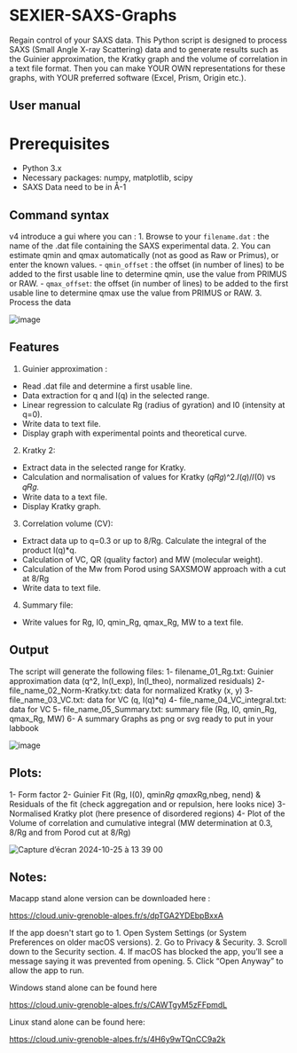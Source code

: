 # SEXIER-SAXS-Graphs
Regain control of your SAXS data.
This Python script is designed to process SAXS (Small Angle X-ray Scattering) data and to generate results such as the Guinier approximation, the Kratky graph and the volume of correlation in a text file format.
Then you can make YOUR OWN representations for these graphs, with YOUR preferred software (Excel, Prism, Origin etc.). 
## User manual

# Prerequisites
- Python 3.x
- Necessary packages: numpy, matplotlib, scipy
- SAXS Data need to be in Å-1

## Command syntax

v4 introduce a gui where you can :
    1. Browse to your `filename.dat` : the name of the .dat file containing the SAXS experimental data.
    2. You can estimate qmin and qmax automatically (not as good as Raw or Primus), or enter the known values.
    - `qmin_offset` : the offset (in number of lines) to be added to the first usable line to determine qmin, use the value from PRIMUS or RAW.
    - `qmax_offset`: the offset (in number of lines) to be added to the first usable line to determine qmax use the value from PRIMUS or RAW.
    3. Process the data 

![image](https://github.com/user-attachments/assets/b04afb01-bf6f-4e54-a428-6684e08b3acd)



## Features

 1. Guinier approximation :
 - Read .dat file and determine a first usable line.
 - Data extraction for q and I(q) in the selected range.
 - Linear regression to calculate Rg (radius of gyration) and I0 (intensity at q=0).
 - Write data to text file.
 - Display graph with experimental points and theoretical curve.

 2. Kratky 2:
 - Extract data in the selected range for Kratky.
 - Calculation and normalisation of values for Kratky (𝑞𝑅𝑔)^2.𝐼(𝑞)/𝐼(0) vs 𝑞𝑅𝑔.
 - Write data to a text file.
 - Display Kratky graph.

 3. Correlation volume (CV):
 - Extract data up to q=0.3 or up to 8/Rg.
 Calculate the integral of the product I(q)*q.
 - Calculation of VC, QR (quality factor) and MW (molecular weight).
 - Calculation of the Mw from Porod using SAXSMOW approach with a cut at 8/Rg
 - Write data to text file.

 4. Summary file:
 - Write values for Rg, I0, qmin_Rg, qmax_Rg, MW to a text file.

## Output
 The script will generate the following files:
 1- filename_01_Rg.txt: Guinier approximation data (q^2, ln(I_exp), ln(I_theo), normalized residuals)
 2- file_name_02_Norm-Kratky.txt: data for normalized Kratky (x, y)
 3- file_name_03_VC.txt: data for VC (q, I(q)*q)
 4- file_name_04_VC_integral.txt: data for VC
 5- file_name_05_Summary.txt: summary file (Rg, I0, qmin_Rg, qmax_Rg, MW)
 6- A summary Graphs as png or svg ready to put in your labbook

![image](https://github.com/user-attachments/assets/834edc29-8e5a-4ac1-9952-096e2127d903)

   
## Plots:
  1- Form factor
  2- Guinier Fit (Rg, I(0), qmin*Rg qmax*Rg,nbeg, nend) & Residuals of the fit (check aggregation and or repulsion, here looks nice)
  3- Normalised Kratky plot (here presence of disordered regions)
  4- Plot of the Volume of correlation and cumulative integral (MW determination at 0.3, 8/Rg and from Porod cut at 8/Rg)

![Capture d’écran 2024-10-25 à 13 39 00](https://github.com/user-attachments/assets/3e07d5a6-09f5-4b3b-9b10-cd18248121e5)

## Notes:
Macapp stand alone version can be downloaded here :

https://cloud.univ-grenoble-alpes.fr/s/dpTGA2YDEbpBxxA

If the app doesn't start go to 
	1.	Open System Settings (or System Preferences on older macOS versions).
	2.	Go to Privacy & Security.
	3.	Scroll down to the Security section.
	4.	If macOS has blocked the app, you’ll see a message saying it was prevented from opening.
	5.	Click “Open Anyway” to allow the app to run.
 
 Windows stand alone can be found here

https://cloud.univ-grenoble-alpes.fr/s/CAWTgyM5zFFpmdL
 
 Linux  stand alone can be found here:

 https://cloud.univ-grenoble-alpes.fr/s/4H6y9wTQnCC9a2k
